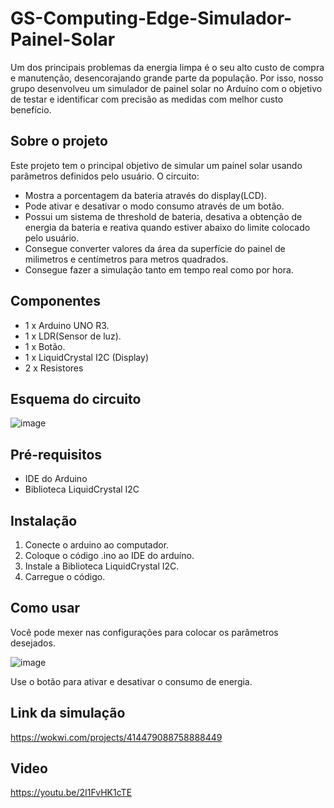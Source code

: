 # GS-Computing-Edge-Simulador-Painel-Solar
Um dos principais problemas da energia limpa é o seu alto custo de compra e manutenção, desencorajando grande parte da população. Por isso, nosso grupo desenvolveu um simulador de painel solar no Arduíno com o objetivo de testar e identificar com precisão as medidas com melhor custo benefício.
<h2>Sobre o projeto</h2>
Este projeto tem o principal objetivo de simular um painel solar usando parâmetros definidos pelo usuário. O circuito:
<ul>
  <li>Mostra a porcentagem da bateria através do display(LCD).</li>
  <li>Pode ativar e desativar o modo consumo através de um botão.</li>
  <li>Possui um sistema de threshold de bateria, desativa a obtenção de energia da bateria e reativa quando estiver abaixo do limite colocado pelo usuário.</li>
  <li>Consegue converter valores da área da superfície do painel de milimetros e centímetros para metros quadrados.</li>
  <li>Consegue fazer a simulação tanto em tempo real como por hora.</li>
</ul>
<h2>Componentes</h2>
<ul>
  <li>1 x Arduino UNO R3.</li>
  <li>1 x LDR(Sensor de luz).</li>
  <li>1 x Botão.</li>
  <li>1 x LiquidCrystal I2C (Display)</li>
  <li>2 x Resistores</li>
</ul>
<h2>Esquema do circuito</h2>

![image](https://github.com/user-attachments/assets/044d84e2-2184-437f-a22c-cf928b420bc7)

<h2>Pré-requisitos</h2>
<ul>
  <li>IDE do Arduino</li>
  <li>Biblioteca LiquidCrystal I2C</li>
</ul>

<h2>Instalação</h2>
<ol>
  <li>Conecte o arduino ao computador.</li>
  <li>Coloque o código .ino ao IDE do arduíno.</li>
  <li>Instale a Biblioteca LiquidCrystal I2C.</li>
  <li>Carregue o código.</li>
</ol>

<h2>Como usar</h2>
Você pode mexer nas configurações para colocar os parâmetros desejados.

![image](https://github.com/user-attachments/assets/f7a8ed30-1260-4bd1-8110-25c52e4a1cf1)

Use o botão para ativar e desativar o consumo de energia.
<h2>Link da simulação</h2>

https://wokwi.com/projects/414479088758888449

<h2>Video</h2>

https://youtu.be/2I1FvHK1cTE
